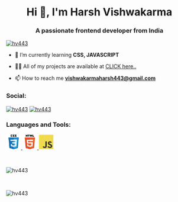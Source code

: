 <h1 align="center">Hi 👋, I'm Harsh Vishwakarma</h1>
<h3 align="center">A passionate frontend developer from India</h3>

<p align="left"> <a href="https://twitter.com/hv443" target="blank"><img src="https://img.shields.io/twitter/follow/hv443?logo=twitter&style=for-the-badge" alt="hv443" /></a> </p>

- 🌱 I’m currently learning **CSS, JAVASCRIPT**

- 👨‍💻 All of my projects are available at <a href= "https://app.netlify.com/teams/hv443/overview">CLICK here.. </a>

- 📫 How to reach me **vishwakarmaharsh443@gmail.com**

<h3 align="left">Social:</h3>
<p align="left">
<a href="https://twitter.com/hv443" target="blank"><img align="center" src="https://raw.githubusercontent.com/rahuldkjain/github-profile-readme-generator/master/src/images/icons/Social/twitter.svg" alt="hv443" height="30" width="40" /></a>
  <a href="https://www.instagram.com/hv443/" target="blank"><img align="center" src="https://raw.githubusercontent.com/rahuldkjain/github-profile-readme-generator/master/src/images/icons/Social/instagram.svg" alt="hv443" height="30" width="40" /></a>
</p>

<h3 align="left">Languages and Tools:</h3>
<p align="left"> <a href="https://www.w3schools.com/css/" target="_blank" rel="noreferrer"> <img src="https://raw.githubusercontent.com/devicons/devicon/master/icons/css3/css3-original-wordmark.svg" alt="css3" width="40" height="40"/> </a> <a href="https://www.w3.org/html/" target="_blank" rel="noreferrer"> <img src="https://raw.githubusercontent.com/devicons/devicon/master/icons/html5/html5-original-wordmark.svg" alt="html5" width="40" height="40"/> </a> <a href="https://developer.mozilla.org/en-US/docs/Web/JavaScript" target="_blank" rel="noreferrer"> <img src="https://raw.githubusercontent.com/devicons/devicon/master/icons/javascript/javascript-original.svg" alt="javascript" width="40" height="40"/> </a> </p>
<br>

<p><img src="https://github-readme-stats.vercel.app/api/top-langs?username=hv443&show_icons=true&locale=en&layout=compact" alt="hv443" /></p>

<br>



<p><img  src="https://github-readme-streak-stats.herokuapp.com/?user=hv443&" alt="hv443" /></p>

